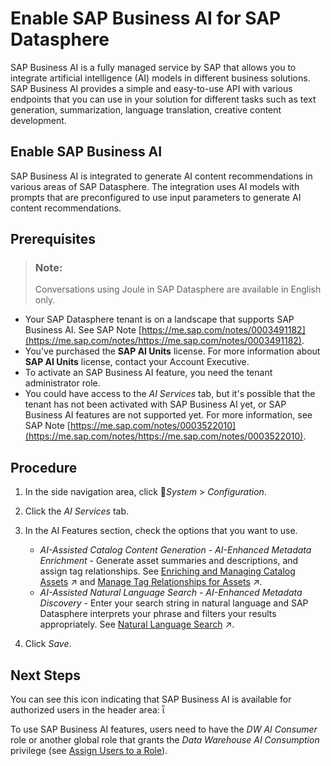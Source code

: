 <!-- loio1b3fe45f38df4db1a9cda97a5a7bcdaf -->

<link rel="stylesheet" type="text/css" href="../css/sap-icons.css"/>

# Enable SAP Business AI for SAP Datasphere

SAP Business AI is a fully managed service by SAP that allows you to integrate artificial intelligence \(AI\) models in different business solutions. SAP Business AI provides a simple and easy-to-use API with various endpoints that you can use in your solution for different tasks such as text generation, summarization, language translation, creative content development.

<a name="loio194ad917defc4979b30bdf6b0dcb522e"/>

<!-- loio194ad917defc4979b30bdf6b0dcb522e -->

## Enable SAP Business AI

SAP Business AI is integrated to generate AI content recommendations in various areas of SAP Datasphere. The integration uses AI models with prompts that are preconfigured to use input parameters to generate AI content recommendations.



<a name="loio194ad917defc4979b30bdf6b0dcb522e__prereq_txf_gm1_2dc"/>

## Prerequisites

> ### Note:  
> Conversations using Joule in SAP Datasphere are available in English only.

-   Your SAP Datasphere tenant is on a landscape that supports SAP Business AI. See SAP Note [https://me.sap.com/notes/0003491182](https://me.sap.com/notes/https://me.sap.com/notes/0003491182).
-   You've purchased the **SAP AI Units** license. For more information about **SAP AI Units** license, contact your Account Executive.
-   To activate an SAP Business AI feature, you need the tenant administrator role.
-   You could have access to the *AI Services* tab, but it's possible that the tenant has not been activated with SAP Business AI yet, or SAP Business AI features are not supported yet. For more information, see SAP Note [https://me.sap.com/notes/0003522010](https://me.sap.com/notes/https://me.sap.com/notes/0003522010).



<a name="loio194ad917defc4979b30bdf6b0dcb522e__steps_nxc_hc4_sdc"/>

## Procedure

1.  In the side navigation area, click <span class="FPA-icons-V3"></span>*System* \> *Configuration*.

2.  Click the *AI Services* tab.

3.  In the AI Features section, check the options that you want to use.

    -   *AI-Assisted Catalog Content Generation - AI-Enhanced Metadata Enrichment* - Generate asset summaries and descriptions, and assign tag relationships. See [Enriching and Managing Catalog Assets](https://help.sap.com/viewer/97d1d2f0e35d410c893e95a5ff3bee6f/DEV_CURRENT/en-US/7ed60a094f2a464da6a8d75e5bfed9d5.html "You can help catalog users quickly find the data and assets by editing edit the name and descriptions for the assets and add relationships with tags, terms, and KPIs. You can also review the functional and publication status of the assets to ensure they are well-maintained and accessible.") :arrow_upper_right: and [Manage Tag Relationships for Assets](https://help.sap.com/viewer/97d1d2f0e35d410c893e95a5ff3bee6f/DEV_CURRENT/en-US/bb608dd2a4dc402889351c4303a173a4.html "On the Semantic Enrichment tab of the asset details page, you can add, edit, or remove tags.") :arrow_upper_right:.
    -   *AI-Assisted Natural Language Search - AI-Enhanced Metadata Discovery* - Enter your search string in natural language and SAP Datasphere interprets your phrase and filters your results appropriately. See [Natural Language Search](https://help.sap.com/viewer/24f836070a704022a40c15442163e5cf/DEV_CURRENT/en-US/04170c64c1004fc58d7f235aea0e4970.html "You can enter your search string in natural language and SAP Datasphere will interpret your phrase and filter your results appropriately.") :arrow_upper_right:.

4.  Click *Save*.




<a name="loio194ad917defc4979b30bdf6b0dcb522e__postreq_mmz_t1c_tdc"/>

## Next Steps

You can see this icon indicating that SAP Business AI is available for authorized users in the header area: <span class="SAP-icons-V5"></span>

To use SAP Business AI features, users need to have the *DW AI Consumer* role or another global role that grants the *Data Warehouse AI Consumption* privilege \(see [Assign Users to a Role](../Managing-Users-and-Roles/assign-users-to-a-role-57a7880.md)\).

